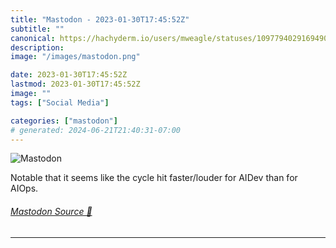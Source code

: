 ```yaml
---
title: "Mastodon - 2023-01-30T17:45:52Z"
subtitle: ""
canonical: https://hachyderm.io/users/mweagle/statuses/109779402916949067
description:
image: "/images/mastodon.png"

date: 2023-01-30T17:45:52Z
lastmod: 2023-01-30T17:45:52Z
image: ""
tags: ["Social Media"]

categories: ["mastodon"]
# generated: 2024-06-21T21:40:31-07:00
---
```

![Mastodon](/images/mastodon.png)

<p>Notable that it seems like the cycle hit faster/louder for AIDev than for AIOps.</p>


###### [Mastodon Source 🐘](https://hachyderm.io/@mweagle/109779402916949067)

___
